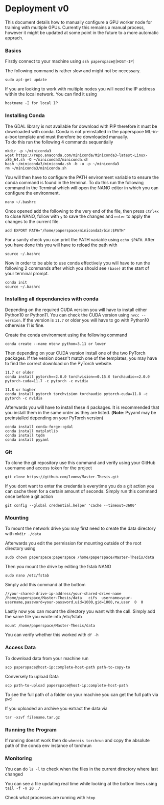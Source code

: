 # Deployment v0

This document details how to manually configure a GPU worker node for training
with multiple GPUs. Currently this remains a manual process, however it might 
be updated at some point in the future to a more automatic apprach.

### Basics

Firstly connect to your machine using `ssh paperspace@[HOST-IP]`

The following command is rather slow and might not be necessary.

```
sudo apt-get update
```

If you are looking to work with multiple nodes you will need the IP address 
within the local network. You can find it using 

```
hostname -I for local IP
```

### Installing Conda 

The GDAL library is not available for download with PIP therefore it must be 
downloaded with conda. Conda is not preinstalled in the paperspace ML-in-a-box 
template and must therefore be downloaded manually. \
To do this run the following 4 commands sequentially

```
mkdir -p ~/miniconda3
wget https://repo.anaconda.com/miniconda/Miniconda3-latest-Linux-x86_64.sh -O ~/miniconda3/miniconda.sh
bash ~/miniconda3/miniconda.sh -b -u -p ~/miniconda3
rm ~/miniconda3/miniconda.sh
```

You will then have to configure the PATH environment variable to ensure the 
conda command is found in the terminal. To do this run the following command
in the Terminal which will open the NANO editor in which you can configure the
environment.

```
nano ~/.bashrc
```

Once opened add the following to the very end of the file, then press `ctrl+x` 
to close NANO, follow with `y` to save the changes and `enter` to apply the
changes to the current file.

```
add EXPORT PATH="/home/paperspace/miniconda3/bin:$PATH"
```
 
For a sanity check you can print the PATH variable using `echo $PATH`. After 
you have done this you will have to reload the path with

```
source ~/.bashrc
```

Now in order to be able to use conda effectively you will have to run the 
following 2 commands after which you should see `(base)` at the start of your
terminal prompt.

```
conda init
source ~/.bashrc
```

### Installing all dependancies with conda

Depending on the required CUDA version you will have to install either Python10
or Python11. You can check the CUDA version using `nvcc --version`. If the 
version is `11.7` or older you will have to go with Python10 otherwise 11 is 
fine. 

Create the conda environment using the following command

```
conda create --name mtenv python=3.11 or lower
```

Then depending on your CUDA version install one of the two PyTorch packages.
If the version doesn't match one of the templates, you may have to find the 
correct download on the PyTorch website.

```
11.7 or older
conda install pytorch==2.0.0 torchvision==0.15.0 torchaudio==2.0.0 pytorch-cuda=11.7 -c pytorch -c nvidia

11.8 or higher 
conda install pytorch torchvision torchaudio pytorch-cuda=11.8 -c pytorch -c nvidia
```

Afterwards you will have to install these 4 packages. It is recommended that 
you install them in the same order as they are listed. (__Note__: Pyyaml may
be preinstalled depending on your PyTorch version)

```
conda install conda-forge::gdal
conda install matplotlib
conda install tqdm
conda install pyyaml
```

### Git

To clone the git repository use this command and verify using your GitHub
username and access token for the project

```
git clone https://github.com/lvonw/Master-Thesis.git
```

If you dont want to enter the credentials everytime you do a git action you can
cache them for a certain amount of seconds. Simply run this command once before
a git action

```
git config --global credential.helper 'cache --timeout=3600'
```

### Mounting

To mount the network drive you may first need to create the data directory with
`mkdir ./data`

Afterwards you edit the permission for mounting outside of the root directory
using 

```
sudo chown paperspace:paperspace /home/paperspace/Master-Thesis/data
```

Then you mount the drive by editing the fstab NANO

```
sudo nano /etc/fstab
```

Simply add this command at the bottom

```
//your-shared-drive-ip-address/your-shared-drive-name /home/paperspace/Master-Thesis/data   cifs  username=your-username,password=your-password,uid=1000,gid=1000,rw,user  0  0
```

Lastly now you can mount the directory you want with the call. Simply add the
same file you wrote into /etc/fstab 

```
mount /home/paperspace/Master-Thesis/data
```

You can verify whether this worked with  `df -h`

### Access Data

To download data from your machine run 

```
scp paperspace@host-ip:complete-host-path path-to-copy-to
```

Conversely to upload Data

```
scp path-to-upload paperspace@host-ip:complete-host-path 
```

To see the full path of a folder on your machine you can get the full path via 
`pwd`

If you uploaded an archive you extract the data via

```
tar -xzvf filename.tar.gz
```

### Running the Program

If running doesnt work then do `whereis torchrun` and copy the absolute path of 
the conda env instance of torchrun

### Monitoring

You can do `ls -l` to check when the files in the current directory where last 
changed 

You can see a file updating real time while looking at the bottom lines using
`tail -f -n 20 ./`

Check what processes are running with `htop`
